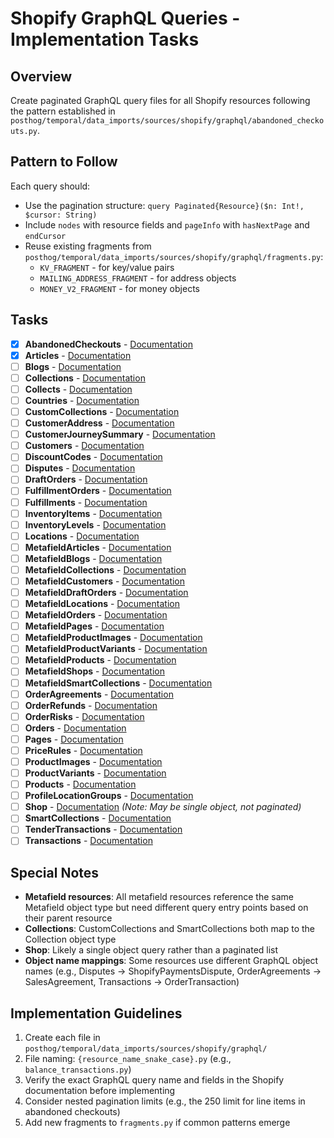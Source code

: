 # Shopify GraphQL Queries - Implementation Tasks

## Overview

Create paginated GraphQL query files for all Shopify resources following the pattern established in `posthog/temporal/data_imports/sources/shopify/graphql/abandoned_checkouts.py`.

## Pattern to Follow

Each query should:

- Use the pagination structure: `query Paginated{Resource}($n: Int!, $cursor: String)`
- Include `nodes` with resource fields and `pageInfo` with `hasNextPage` and `endCursor`
- Reuse existing fragments from `posthog/temporal/data_imports/sources/shopify/graphql/fragments.py`:
  - `KV_FRAGMENT` - for key/value pairs
  - `MAILING_ADDRESS_FRAGMENT` - for address objects
  - `MONEY_V2_FRAGMENT` - for money objects

## Tasks

- [x] **AbandonedCheckouts** - [Documentation](https://shopify.dev/docs/api/admin-graphql/latest/objects/abandonedcheckout)
- [x] **Articles** - [Documentation](https://shopify.dev/docs/api/admin-graphql/latest/objects/article)
- [ ] **Blogs** - [Documentation](https://shopify.dev/docs/api/admin-graphql/latest/objects/blog)
- [ ] **Collections** - [Documentation](https://shopify.dev/docs/api/admin-graphql/latest/objects/collection)
- [ ] **Collects** - [Documentation](https://shopify.dev/docs/api/admin-graphql/latest/objects/collect)
- [ ] **Countries** - [Documentation](https://shopify.dev/docs/api/admin-graphql/latest/objects/country)
- [ ] **CustomCollections** - [Documentation](https://shopify.dev/docs/api/admin-graphql/latest/objects/collection)
- [ ] **CustomerAddress** - [Documentation](https://shopify.dev/docs/api/admin-graphql/latest/objects/mailingaddress)
- [ ] **CustomerJourneySummary** - [Documentation](https://shopify.dev/docs/api/admin-graphql/latest/objects/customerjourneysummary)
- [ ] **Customers** - [Documentation](https://shopify.dev/docs/api/admin-graphql/latest/objects/customer)
- [ ] **DiscountCodes** - [Documentation](https://shopify.dev/docs/api/admin-graphql/latest/objects/priceruleuserror)
- [ ] **Disputes** - [Documentation](https://shopify.dev/docs/api/admin-graphql/latest/objects/shopifypaymentsdispute)
- [ ] **DraftOrders** - [Documentation](https://shopify.dev/docs/api/admin-graphql/latest/objects/draftorder)
- [ ] **FulfillmentOrders** - [Documentation](https://shopify.dev/docs/api/admin-graphql/latest/objects/fulfillmentorder)
- [ ] **Fulfillments** - [Documentation](https://shopify.dev/docs/api/admin-graphql/latest/objects/fulfillment)
- [ ] **InventoryItems** - [Documentation](https://shopify.dev/docs/api/admin-graphql/latest/objects/inventoryitem)
- [ ] **InventoryLevels** - [Documentation](https://shopify.dev/docs/api/admin-graphql/latest/objects/inventorylevel)
- [ ] **Locations** - [Documentation](https://shopify.dev/docs/api/admin-graphql/latest/objects/location)
- [ ] **MetafieldArticles** - [Documentation](https://shopify.dev/docs/api/admin-graphql/latest/objects/metafield)
- [ ] **MetafieldBlogs** - [Documentation](https://shopify.dev/docs/api/admin-graphql/latest/objects/metafield)
- [ ] **MetafieldCollections** - [Documentation](https://shopify.dev/docs/api/admin-graphql/latest/objects/metafield)
- [ ] **MetafieldCustomers** - [Documentation](https://shopify.dev/docs/api/admin-graphql/latest/objects/metafield)
- [ ] **MetafieldDraftOrders** - [Documentation](https://shopify.dev/docs/api/admin-graphql/latest/objects/metafield)
- [ ] **MetafieldLocations** - [Documentation](https://shopify.dev/docs/api/admin-graphql/latest/objects/metafield)
- [ ] **MetafieldOrders** - [Documentation](https://shopify.dev/docs/api/admin-graphql/latest/objects/metafield)
- [ ] **MetafieldPages** - [Documentation](https://shopify.dev/docs/api/admin-graphql/latest/objects/metafield)
- [ ] **MetafieldProductImages** - [Documentation](https://shopify.dev/docs/api/admin-graphql/latest/objects/metafield)
- [ ] **MetafieldProductVariants** - [Documentation](https://shopify.dev/docs/api/admin-graphql/latest/objects/metafield)
- [ ] **MetafieldProducts** - [Documentation](https://shopify.dev/docs/api/admin-graphql/latest/objects/metafield)
- [ ] **MetafieldShops** - [Documentation](https://shopify.dev/docs/api/admin-graphql/latest/objects/metafield)
- [ ] **MetafieldSmartCollections** - [Documentation](https://shopify.dev/docs/api/admin-graphql/latest/objects/metafield)
- [ ] **OrderAgreements** - [Documentation](https://shopify.dev/docs/api/admin-graphql/latest/objects/salesagreement)
- [ ] **OrderRefunds** - [Documentation](https://shopify.dev/docs/api/admin-graphql/latest/objects/refund)
- [ ] **OrderRisks** - [Documentation](https://shopify.dev/docs/api/admin-graphql/latest/objects/orderrisk)
- [ ] **Orders** - [Documentation](https://shopify.dev/docs/api/admin-graphql/latest/objects/order)
- [ ] **Pages** - [Documentation](https://shopify.dev/docs/api/admin-graphql/latest/objects/page)
- [ ] **PriceRules** - [Documentation](https://shopify.dev/docs/api/admin-graphql/latest/objects/pricerule)
- [ ] **ProductImages** - [Documentation](https://shopify.dev/docs/api/admin-graphql/latest/objects/image)
- [ ] **ProductVariants** - [Documentation](https://shopify.dev/docs/api/admin-graphql/latest/objects/productvariant)
- [ ] **Products** - [Documentation](https://shopify.dev/docs/api/admin-graphql/latest/objects/product)
- [ ] **ProfileLocationGroups** - [Documentation](https://shopify.dev/docs/api/admin-graphql/latest/objects/deliveryprofilelocationgroup)
- [ ] **Shop** - [Documentation](https://shopify.dev/docs/api/admin-graphql/latest/objects/shop) _(Note: May be single object, not paginated)_
- [ ] **SmartCollections** - [Documentation](https://shopify.dev/docs/api/admin-graphql/latest/objects/collection)
- [ ] **TenderTransactions** - [Documentation](https://shopify.dev/docs/api/admin-graphql/latest/objects/tendertransaction)
- [ ] **Transactions** - [Documentation](https://shopify.dev/docs/api/admin-graphql/latest/objects/ordertransaction)

## Special Notes

- **Metafield resources**: All metafield resources reference the same Metafield object type but need different query entry points based on their parent resource
- **Collections**: CustomCollections and SmartCollections both map to the Collection object type
- **Shop**: Likely a single object query rather than a paginated list
- **Object name mappings**: Some resources use different GraphQL object names (e.g., Disputes → ShopifyPaymentsDispute, OrderAgreements → SalesAgreement, Transactions → OrderTransaction)

## Implementation Guidelines

1. Create each file in `posthog/temporal/data_imports/sources/shopify/graphql/`
2. File naming: `{resource_name_snake_case}.py` (e.g., `balance_transactions.py`)
3. Verify the exact GraphQL query name and fields in the Shopify documentation before implementing
4. Consider nested pagination limits (e.g., the 250 limit for line items in abandoned checkouts)
5. Add new fragments to `fragments.py` if common patterns emerge
